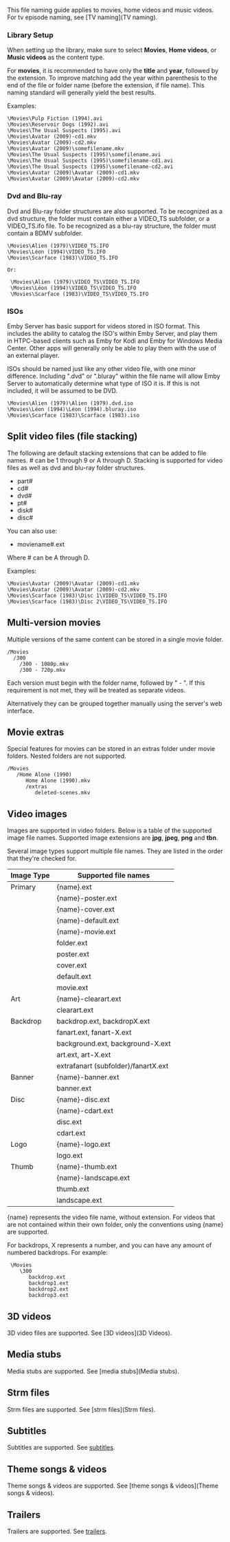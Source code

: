 This file naming guide applies to movies, home videos and music videos. For tv episode naming, see [TV naming](TV naming).

### Library Setup

When setting up the library, make sure to select **Movies**, **Home videos**, or **Music videos** as the content type.

For **movies**, it is recommended to have only the **title** and **year**, followed by the extension. To improve matching add the year within parenthesis to the end of the file or folder name (before the extension, if file name). This naming standard will generally yield the best results.

Examples:

```
\Movies\Pulp Fiction (1994).avi
\Movies\Reservoir Dogs (1992).avi
\Movies\The Usual Suspects (1995).avi
\Movies\Avatar (2009)-cd1.mkv
\Movies\Avatar (2009)-cd2.mkv
\Movies\Avatar (2009)\somefilename.mkv
\Movies\The Usual Suspects (1995)\somefilename.avi
\Movies\The Usual Suspects (1995)\somefilename-cd1.avi
\Movies\The Usual Suspects (1995)\somefilename-cd2.avi
\Movies\Avatar (2009)\Avatar (2009)-cd1.mkv
\Movies\Avatar (2009)\Avatar (2009)-cd2.mkv
```

### Dvd and Blu-ray

Dvd and Blu-ray folder structures are also supported. To be recognized as a dvd structure, the folder must contain either a VIDEO_TS subfolder, or a VIDEO_TS.ifo file. To be recognized as a blu-ray structure, the folder must contain a BDMV subfolder.

```
\Movies\Alien (1979)\VIDEO_TS.IFO
\Movies\Léon (1994)\VIDEO_TS.IFO
\Movies\Scarface (1983)\VIDEO_TS.IFO

Or:

 \Movies\Alien (1979)\VIDEO_TS\VIDEO_TS.IFO
 \Movies\Léon (1994)\VIDEO_TS\VIDEO_TS.IFO
 \Movies\Scarface (1983)\VIDEO_TS\VIDEO_TS.IFO
```

### ISOs

Emby Server has basic support for videos stored in ISO format. This includes the ability to catalog the ISO's within Emby Server, and play them in HTPC-based clients such as Emby for Kodi and Emby for Windows Media Center. Other apps will generally only be able to play them with the use of an external player.

ISOs should be named just like any other video file, with one minor difference. Including ".dvd" or ".bluray" within the file name will allow Emby Server to automatically determine what type of ISO it is. If this is not included, it will be assumed to be DVD.

```
\Movies\Alien (1979)\Alien (1979).dvd.iso
\Movies\Léon (1994)\Léon (1994).bluray.iso
\Movies\Scarface (1983)\Scarface (1983).iso
```

## Split video files (file stacking)

The following are default stacking extensions that can be added to file names. # can be 1 through 9 or A through D. Stacking is supported for video files as well as dvd and blu-ray folder structures.

* ​part#​
* ​cd#​
* ​dvd#​
* ​pt#​
* ​disk#​
* ​disc#​

You can also use:
* moviename#.ext

Where # can be A through D.

Examples:

```
\Movies\Avatar (2009)\Avatar (2009)-cd1.mkv
\Movies\Avatar (2009)\Avatar (2009)-cd2.mkv
\Movies\Scarface (1983)\Disc 1\VIDEO_TS\VIDEO_TS.IFO
\Movies\Scarface (1983)\Disc 2\VIDEO_TS\VIDEO_TS.IFO
```

## Multi-version movies
 
Multiple versions of the same content can be stored in a single movie folder.

```
/Movies
  /300
    /300 - 1080p.mkv
    /300 - 720p.mkv
```

Each version must begin with the folder name, followed by " - ". If this requirement is not met, they will be treated as separate videos. 

Alternatively they can be grouped together manually using the server's web interface.  

## Movie extras

Special features for movies can be stored in an extras folder under movie folders. Nested folders are not supported.
 
```
/Movies
   /Home Alone (1990)
      Home Alone (1990).mkv
      /extras
         deleted-scenes.mkv 
```

## Video images

Images are supported in video folders. Below is a table of the supported image file names. Supported image extensions are **jpg**, **jpeg**, **png** and **tbn**.

Several image types support multiple file names. They are listed in the order that they're checked for.

| Image Type | Supported file names  |
| ------------- |---------------|
| Primary      | {name}.ext |
|              | {name}-poster.ext |
|              | {name}-cover.ext |
|              | {name}-default.ext |
|              | {name}-movie.ext |
|              | folder.ext |
|              | poster.ext |
|              | cover.ext |
|              | default.ext |
|              | movie.ext |
| Art      | {name}-clearart.ext      |
|          | clearart.ext      |
| Backdrop  | backdrop.ext, backdropX.ext |
|           | fanart.ext, fanart-X.ext |
|           | background.ext, background-X.ext      |
|           | art.ext, art-X.ext      |
|           | extrafanart (subfolder)/fanartX.ext      |
| Banner   | {name}-banner.ext      |
|          | banner.ext      |
| Disc     | {name}-disc.ext      |
|          | {name}-cdart.ext      |
|          | disc.ext      |
|          | cdart.ext      |
| Logo     | {name}-logo.ext      |
|          | logo.ext      |
| Thumb     | {name}-thumb.ext      |
|           | {name}-landscape.ext      |
|           | thumb.ext      |
|           | landscape.ext      |

{name} represents the video file name, without extension. For videos that are not contained within their own folder, only the conventions using {name} are supported.

For backdrops, X represents a number, and you can have any amount of numbered backdrops. For example:

```
 \Movies
    \300
       backdrop.ext
       backdrop1.ext
       backdrop2.ext
       backdrop3.ext

```

## 3D videos

3D video files are supported. See [3D videos](3D Videos).

## Media stubs

Media stubs are supported. See [media stubs](Media stubs).

## Strm files

Strm files are supported. See [strm files](Strm files).

## Subtitles

Subtitles are supported. See [subtitles](Subtitles).

## Theme songs & videos

Theme songs & videos are supported. See [theme songs & videos](Theme songs & videos).

## Trailers

Trailers are supported. See [trailers](Trailers).